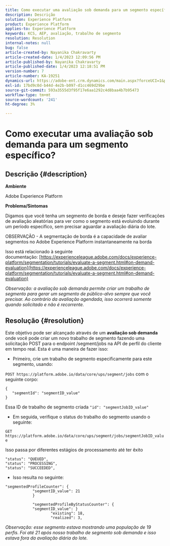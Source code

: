 ```yaml
---
title: Como executar uma avaliação sob demanda para um segmento específico?
description: Descrição
solution: Experience Platform
product: Experience Platform
applies-to: Experience Platform
keywords: KCS, AEP, avaliação, trabalho de segmento
resolution: Resolution
internal-notes: null
bug: false
article-created-by: Nayanika Chakravarty
article-created-date: 1/4/2023 12:09:56 PM
article-published-by: Nayanika Chakravarty
article-published-date: 1/4/2023 12:18:51 PM
version-number: 7
article-number: KA-19251
dynamics-url: https://adobe-ent.crm.dynamics.com/main.aspx?forceUCI=1&pagetype=entityrecord&etn=knowledgearticle&id=a480ddad-288c-ed11-81ac-6045bd006a22
exl-id: 17bd9c0d-b44d-4e2b-b097-d1cc469d29be
source-git-commit: 593a3555d3f95f17e6aa1292c4d8baa4b7b95473
workflow-type: tm+mt
source-wordcount: '241'
ht-degree: 3%

---
```


# Como executar uma avaliação sob demanda para um segmento específico?

## Descrição {#description}


<b>Ambiente</b>

Adobe Experience Platform

<b>Problema/Sintomas</b>

Digamos que você tenha um segmento de borda e deseje fazer verificações de avaliação aleatórias para ver como o segmento está evoluindo durante um período específico, sem precisar aguardar a avaliação diária do lote.

OBSERVAÇÃO - A segmentação de borda é a capacidade de avaliar segmentos no Adobe Experience Platform instantaneamente na borda

Isso está relacionado à seguinte documentação: [https://experienceleague.adobe.com/docs/experience-platform/segmentation/tutorials/evaluate-a-segment.html#on-demand-evaluation](https://experienceleague.adobe.com/docs/experience-platform/segmentation/tutorials/evaluate-a-segment.html#on-demand-evaluation)

*Observação: a avaliação sob demanda permite criar um trabalho de segmento para gerar um segmento de público-alvo sempre que você precisar. Ao contrário da avaliação agendada, isso ocorrerá somente quando solicitado e não é recorrente.*


## Resolução {#resolution}


Este objetivo pode ser alcançado através de um <b>avaliação sob demanda</b> onde você pode criar um novo trabalho de segmento fazendo uma solicitação POST para o endpoint /segment/jobs na API de perfil do cliente em tempo real. Esta é uma maneira de fazer isso:

- Primeiro, crie um trabalho de segmento especificamente para este segmento, usando:


`POST https://platform.adobe.io/data/core/ups/segment/jobs` com o seguinte corpo:


```
{
   "segmentId": "segmentID_value"
}
```


Essa ID de trabalho de segmento criada `"id": "segmentJobID_value"`

- Em seguida, verifique o status do trabalho do segmento usando o seguinte:


`GET https://platform.adobe.io/data/core/ups/segment/jobs/segmentJobID_value`

Isso passa por diferentes estágios de processamento até ter êxito




```
"status": "QUEUED",
"status": "PROCESSING",
"status": "SUCCEEDED",
```




- Isso resulta no seguinte:





```
"segmentedProfileCounter": {
            "segmentID_value": 21
            }

            "segmentedProfileByStatusCounter": {
            "segmentID_value": }
                    "existing": 18,
                    "realized": 3,
```




*Observação: esse segmento estava mostrando uma população de 19 perfis. Foi até 21 após nosso trabalho de segmento sob demanda e isso estava fora da avaliação diária do lote.*
